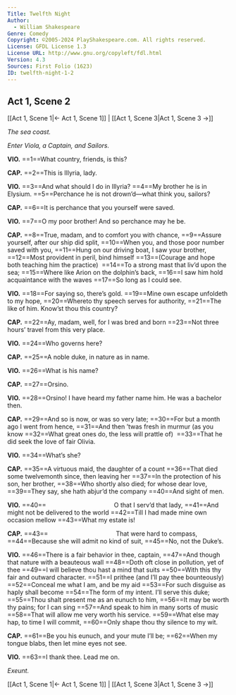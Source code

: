 ```yaml
---
Title: Twelfth Night
Author: 
  - William Shakespeare
Genre: Comedy
Copyright: ©2005-2024 PlayShakespeare.com. All rights reserved.
License: GFDL License 1.3
License URL: http://www.gnu.org/copyleft/fdl.html
Version: 4.3
Sources: First Folio (1623)
ID: twelfth-night-1-2
---
```


## Act 1, Scene 2
[[Act 1, Scene 1|← Act 1, Scene 1]] | [[Act 1, Scene 3|Act 1, Scene 3 →]]

*The sea coast.*

*Enter Viola, a Captain, and Sailors.*

**VIO.**
==1==What country, friends, is this?

**CAP.**
==2==This is Illyria, lady.

**VIO.**
==3==And what should I do in Illyria?
==4==My brother he is in Elysium.
==5==Perchance he is not drown’d—what think you, sailors?

**CAP.**
==6==It is perchance that you yourself were saved.

**VIO.**
==7==O my poor brother! And so perchance may he be.

**CAP.**
==8==True, madam, and to comfort you with chance,
==9==Assure yourself, after our ship did split,
==10==When you, and those poor number saved with you,
==11==Hung on our driving boat, I saw your brother,
==12==Most provident in peril, bind himself
==13==(Courage and hope both teaching him the practice) 
==14==To a strong mast that liv’d upon the sea;
==15==Where like Arion on the dolphin’s back,
==16==I saw him hold acquaintance with the waves
==17==So long as I could see.

**VIO.**
==18==For saying so, there’s gold.
==19==Mine own escape unfoldeth to my hope,
==20==Whereto thy speech serves for authority,
==21==The like of him. Know’st thou this country?

**CAP.**
==22==Ay, madam, well, for I was bred and born
==23==Not three hours’ travel from this very place.

**VIO.**
==24==Who governs here?

**CAP.**
==25==A noble duke, in nature as in name.

**VIO.**
==26==What is his name?

**CAP.**
==27==Orsino.

**VIO.**
==28==Orsino! I have heard my father name him. He was a bachelor then.

**CAP.**
==29==And so is now, or was so very late;
==30==For but a month ago I went from hence,
==31==And then ’twas fresh in murmur (as you know
==32==What great ones do, the less will prattle of) 
==33==That he did seek the love of fair Olivia.

**VIO.**
==34==What’s she?

**CAP.**
==35==A virtuous maid, the daughter of a count
==36==That died some twelvemonth since, then leaving her
==37==In the protection of his son, her brother,
==38==Who shortly also died; for whose dear love,
==39==They say, she hath abjur’d the company
==40==And sight of men.

**VIO.**
==40==           O that I serv’d that lady,
==41==And might not be delivered to the world
==42==Till I had made mine own occasion mellow
==43==What my estate is!

**CAP.**
==43==           That were hard to compass,
==44==Because she will admit no kind of suit,
==45==No, not the Duke’s.

**VIO.**
==46==There is a fair behavior in thee, captain,
==47==And though that nature with a beauteous wall
==48==Doth oft close in pollution, yet of thee
==49==I will believe thou hast a mind that suits
==50==With this thy fair and outward character.
==51==I prithee (and I’ll pay thee bounteously) 
==52==Conceal me what I am, and be my aid
==53==For such disguise as haply shall become
==54==The form of my intent. I’ll serve this duke;
==55==Thou shalt present me as an eunuch to him,
==56==It may be worth thy pains; for I can sing
==57==And speak to him in many sorts of music
==58==That will allow me very worth his service.
==59==What else may hap, to time I will commit,
==60==Only shape thou thy silence to my wit.

**CAP.**
==61==Be you his eunuch, and your mute I’ll be;
==62==When my tongue blabs, then let mine eyes not see.

**VIO.**
==63==I thank thee. Lead me on.

*Exeunt.*

[[Act 1, Scene 1|← Act 1, Scene 1]] | [[Act 1, Scene 3|Act 1, Scene 3 →]]